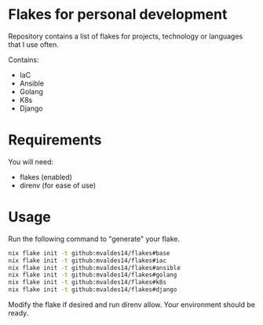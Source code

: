 # Flakes for personal development
Repository contains a list of flakes for projects, technology or languages that I use often.

Contains:
- IaC
- Ansible
- Golang
- K8s
- Django

# Requirements
You will need:
- flakes (enabled)
- direnv (for ease of use)

# Usage
Run the following command to "generate" your flake.

```bash
nix flake init -t github:mvaldes14/flakes#base
nix flake init -t github:mvaldes14/flakes#iac
nix flake init -t github:mvaldes14/flakes#ansible
nix flake init -t github:mvaldes14/flakes#golang
nix flake init -t github:mvaldes14/flakes#k8s
nix flake init -t github:mvaldes14/flakes#django
```

Modify the flake if desired and run direnv allow. 
Your environment should be ready.

